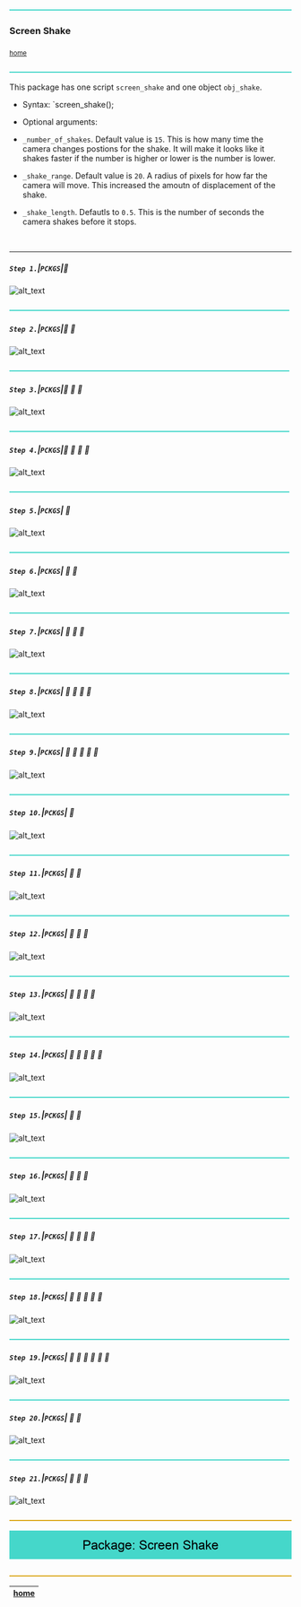 ![](../images/line3.png)

### Screen Shake

<sub>[home](../README.md#user-content-gms2-packages---table-of-contents)</sub>

![](../images/line3.png)

This package has one script `screen_shake` and one object `obj_shake`. 

* Syntax:
`screen_shake();

* Optional arguments:
* `_number_of_shakes`.  Default value is `15`.  This is how many time the camera changes postions for the shake.  It will make it looks like it shakes faster if the number is higher or lower is the number is lower.
* `_shake_range`. Default value is `20`. A radius of pixels for how far the camera will move.  This increased the amoutn of displacement of the shake.
* `_shake_length`.  Defautls to `0.5`.  This is the number of seconds the camera shakes before it stops.  


<br>

---

##### `Step 1.`\|`PCKGS`|:small_blue_diamond:

![alt_text](images/.png)

![](../images/line2.png)

##### `Step 2.`\|`PCKGS`|:small_blue_diamond: :small_blue_diamond: 

![alt_text](images/.png)

![](../images/line2.png)

##### `Step 3.`\|`PCKGS`|:small_blue_diamond: :small_blue_diamond: :small_blue_diamond:

![alt_text](images/.png)

![](../images/line2.png)

##### `Step 4.`\|`PCKGS`|:small_blue_diamond: :small_blue_diamond: :small_blue_diamond: :small_blue_diamond:

![alt_text](images/.png)

![](../images/line2.png)

##### `Step 5.`\|`PCKGS`| :small_orange_diamond:

![alt_text](images/.png)

![](../images/line2.png)

##### `Step 6.`\|`PCKGS`| :small_orange_diamond: :small_blue_diamond:

![alt_text](images/.png)

![](../images/line2.png)

##### `Step 7.`\|`PCKGS`| :small_orange_diamond: :small_blue_diamond: :small_blue_diamond:

![alt_text](images/.png)

![](../images/line2.png)

##### `Step 8.`\|`PCKGS`| :small_orange_diamond: :small_blue_diamond: :small_blue_diamond: :small_blue_diamond:

![alt_text](images/.png)

![](../images/line2.png)

##### `Step 9.`\|`PCKGS`| :small_orange_diamond: :small_blue_diamond: :small_blue_diamond: :small_blue_diamond: :small_blue_diamond:

![alt_text](images/.png)

![](../images/line2.png)

##### `Step 10.`\|`PCKGS`| :large_blue_diamond:

![alt_text](images/.png)

![](../images/line2.png)

##### `Step 11.`\|`PCKGS`| :large_blue_diamond: :small_blue_diamond: 

![alt_text](images/.png)

![](../images/line2.png)

##### `Step 12.`\|`PCKGS`| :large_blue_diamond: :small_blue_diamond: :small_blue_diamond: 

![alt_text](images/.png)

![](../images/line2.png)

##### `Step 13.`\|`PCKGS`| :large_blue_diamond: :small_blue_diamond: :small_blue_diamond:  :small_blue_diamond: 

![alt_text](images/.png)

![](../images/line2.png)

##### `Step 14.`\|`PCKGS`| :large_blue_diamond: :small_blue_diamond: :small_blue_diamond: :small_blue_diamond:  :small_blue_diamond: 

![alt_text](images/.png)

![](../images/line2.png)

##### `Step 15.`\|`PCKGS`| :large_blue_diamond: :small_orange_diamond: 

![alt_text](images/.png)

![](../images/line2.png)

##### `Step 16.`\|`PCKGS`| :large_blue_diamond: :small_orange_diamond:   :small_blue_diamond: 

![alt_text](images/.png)

![](../images/line2.png)

##### `Step 17.`\|`PCKGS`| :large_blue_diamond: :small_orange_diamond: :small_blue_diamond: :small_blue_diamond:

![alt_text](images/.png)

![](../images/line2.png)

##### `Step 18.`\|`PCKGS`| :large_blue_diamond: :small_orange_diamond: :small_blue_diamond: :small_blue_diamond: :small_blue_diamond:

![alt_text](images/.png)

![](../images/line2.png)

##### `Step 19.`\|`PCKGS`| :large_blue_diamond: :small_orange_diamond: :small_blue_diamond: :small_blue_diamond: :small_blue_diamond: :small_blue_diamond:

![alt_text](images/.png)

![](../images/line2.png)

##### `Step 20.`\|`PCKGS`| :large_blue_diamond: :large_blue_diamond:

![alt_text](images/.png)

![](../images/line2.png)

##### `Step 21.`\|`PCKGS`| :large_blue_diamond: :large_blue_diamond: :small_blue_diamond:

![alt_text](images/.png)

![](../images/line.png)

<!-- <img src="https://via.placeholder.com/1000x100/45D7CA/000000/?text=Next Up - ADD NEXT PAGE"> -->

![next up - ](images/banner.png)

![](../images/line.png)

| [home](../README.md#user-content-gms2-packages---table-of-contents)|
|---|

